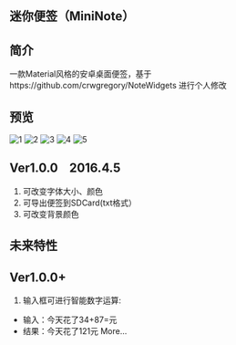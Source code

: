 ﻿迷你便签（MiniNote）
---
## 简介
一款Material风格的安卓桌面便签，基于https://github.com/crwgregory/NoteWidgets 进行个人修改

## 预览
![1](/screenshot/home.jpg)
![2](/screenshot/choose_font_color.jpg)
![3](/screenshot/choose_font_size.jpg)
![4](/screenshot/backup_to_sdcard.jpg)
![5](/screenshot/preview.jpg)

## Ver1.0.0 &nbsp;&nbsp;&nbsp;2016.4.5
1. 可改变字体大小、颜色
2. 可导出便签到SDCard(txt格式）
3. 可改变背景颜色

## 未来特性
## Ver1.0.0+
1. 输入框可进行智能数字运算:
  - 输入：今天花了34+87=元
  - 结果：今天花了121元
More...
    
   
   




